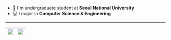 - 🔭 I'm undergraduate student at **Seoul National University**
- 💻 I major in **Computer Science & Engineering**
<!--

## Contant Me!

[<img align="left" alt="Instagram" width="22px" src="https://cdn.jsdelivr.net/npm/simple-icons@v3/icons/instagram.svg" />](https://www.instagram.com/dgw_with.3dpen/?hl=ko)
<br/> <br/> <br/>
-->

---

| <img align="center" src="https://github-readme-stats.vercel.app/api?username=nick11967&show_icons=true&count_private=true&theme=buefy&hide_border=true&disable_animations=false"> | <img align="center" src="https://github-readme-stats.vercel.app/api/top-langs/?username=nick11967&layout=compact&theme=buefy&hide_border=true&disable_animations=false&count_private=true" /> |
| --------------------------------------------------------------------------------------------------------------------------------------------------------------------------------- | --------------------------------------------------------------------------------------------------------------------------------------------------------------------------------------------- |

<!--
**nick11967/nick11967** is a ✨ _special_ ✨ repository because its `README.md` (this file) appears on your GitHub profile.

Here are some ideas to get you started:

- 🔭 I’m currently working on ...
- 🌱 I’m currently learning ...
- 👯 I’m looking to collaborate on ...
- 🤔 I’m looking for help with ...
- 💬 Ask me about ...
- 📫 How to reach me: ...
- 😄 Pronouns: ...
- ⚡ Fun fact: ...

-->
